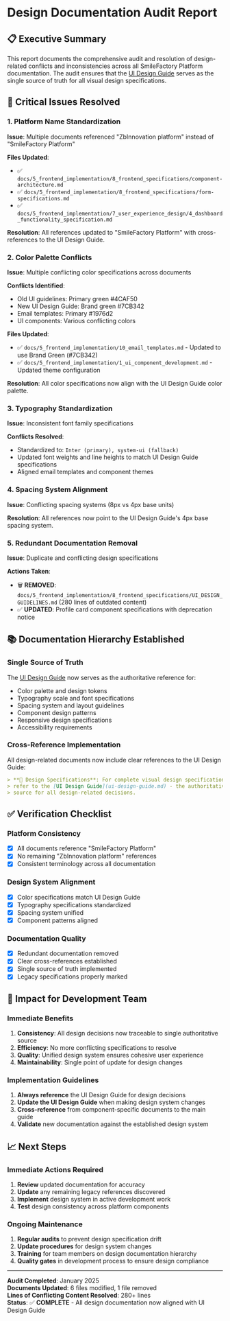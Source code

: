 # Design Documentation Audit Report

## 📋 **Executive Summary**

This report documents the comprehensive audit and resolution of design-related conflicts and inconsistencies across all SmileFactory Platform documentation. The audit ensures that the [UI Design Guide](5_frontend_implementation/8_frontend_specifications/ui-design-guide.md) serves as the single source of truth for all visual design specifications.

## 🚨 **Critical Issues Resolved**

### 1. **Platform Name Standardization**
**Issue**: Multiple documents referenced "ZbInnovation platform" instead of "SmileFactory Platform"

**Files Updated**:
- ✅ `docs/5_frontend_implementation/8_frontend_specifications/component-architecture.md`
- ✅ `docs/5_frontend_implementation/8_frontend_specifications/form-specifications.md`
- ✅ `docs/5_frontend_implementation/7_user_experience_design/4_dashboard_functionality_specification.md`

**Resolution**: All references updated to "SmileFactory Platform" with cross-references to the UI Design Guide.

### 2. **Color Palette Conflicts**
**Issue**: Multiple conflicting color specifications across documents

**Conflicts Identified**:
- Old UI guidelines: Primary green #4CAF50
- New UI Design Guide: Brand green #7CB342
- Email templates: Primary #1976d2
- UI components: Various conflicting colors

**Files Updated**:
- ✅ `docs/5_frontend_implementation/10_email_templates.md` - Updated to use Brand Green (#7CB342)
- ✅ `docs/5_frontend_implementation/1_ui_component_development.md` - Updated theme configuration

**Resolution**: All color specifications now align with the UI Design Guide color palette.

### 3. **Typography Standardization**
**Issue**: Inconsistent font family specifications

**Conflicts Resolved**:
- Standardized to: `Inter (primary), system-ui (fallback)`
- Updated font weights and line heights to match UI Design Guide specifications
- Aligned email templates and component themes

### 4. **Spacing System Alignment**
**Issue**: Conflicting spacing systems (8px vs 4px base units)

**Resolution**: All references now point to the UI Design Guide's 4px base spacing system.

### 5. **Redundant Documentation Removal**
**Issue**: Duplicate and conflicting design specifications

**Actions Taken**:
- 🗑️ **REMOVED**: `docs/5_frontend_implementation/8_frontend_specifications/UI_DESIGN_GUIDELINES.md` (280 lines of outdated content)
- ✅ **UPDATED**: Profile card component specifications with deprecation notice

## 📚 **Documentation Hierarchy Established**

### **Single Source of Truth**
The [UI Design Guide](5_frontend_implementation/8_frontend_specifications/ui-design-guide.md) now serves as the authoritative reference for:
- Color palette and design tokens
- Typography scale and font specifications
- Spacing system and layout guidelines
- Component design patterns
- Responsive design specifications
- Accessibility requirements

### **Cross-Reference Implementation**
All design-related documents now include clear references to the UI Design Guide:

```markdown
> **🎨 Design Specifications**: For complete visual design specifications, 
> refer to the [UI Design Guide](ui-design-guide.md) - the authoritative 
> source for all design-related decisions.
```

## ✅ **Verification Checklist**

### **Platform Consistency**
- [x] All documents reference "SmileFactory Platform"
- [x] No remaining "ZbInnovation platform" references
- [x] Consistent terminology across all documentation

### **Design System Alignment**
- [x] Color specifications match UI Design Guide
- [x] Typography specifications standardized
- [x] Spacing system unified
- [x] Component patterns aligned

### **Documentation Quality**
- [x] Redundant documentation removed
- [x] Clear cross-references established
- [x] Single source of truth implemented
- [x] Legacy specifications properly marked

## 🎯 **Impact for Development Team**

### **Immediate Benefits**
1. **Consistency**: All design decisions now traceable to single authoritative source
2. **Efficiency**: No more conflicting specifications to resolve
3. **Quality**: Unified design system ensures cohesive user experience
4. **Maintainability**: Single point of update for design changes

### **Implementation Guidelines**
1. **Always reference** the UI Design Guide for design decisions
2. **Update the UI Design Guide** when making design system changes
3. **Cross-reference** from component-specific documents to the main guide
4. **Validate** new documentation against the established design system

## 📈 **Next Steps**

### **Immediate Actions Required**
1. **Review** updated documentation for accuracy
2. **Update** any remaining legacy references discovered
3. **Implement** design system in active development work
4. **Test** design consistency across platform components

### **Ongoing Maintenance**
1. **Regular audits** to prevent design specification drift
2. **Update procedures** for design system changes
3. **Training** for team members on design documentation hierarchy
4. **Quality gates** in development process to ensure design compliance

---

**Audit Completed**: January 2025  
**Documents Updated**: 6 files modified, 1 file removed  
**Lines of Conflicting Content Resolved**: 280+ lines  
**Status**: ✅ **COMPLETE** - All design documentation now aligned with UI Design Guide

